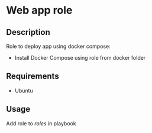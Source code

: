 # Web app role

## Description
Role to deploy app using docker compose:
- Install Docker Compose using role from docker folder

## Requirements
- Ubuntu

## Usage
Add role to *roles* in playbook
